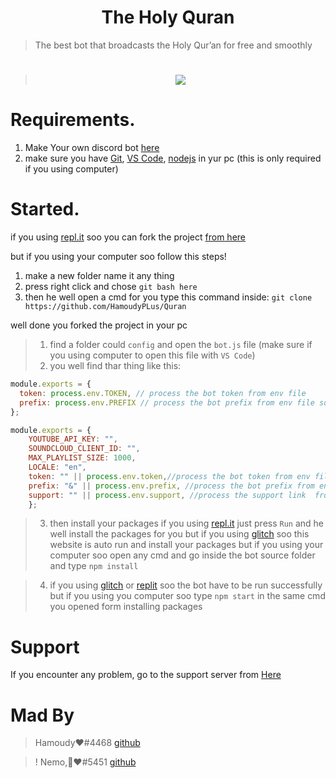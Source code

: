 

<h1 align="center">The Holy Quran</h1>

> The best bot that broadcasts the Holy Qur’an for free and smoothly

> <h1 align="center"><img src="https://cdn.discordapp.com/attachments/796003807095816263/868035841690329160/unknown.png"></h1>
#  Requirements.

1. Make Your own discord bot [here](https://discord.com/developers/applications/)
3. make sure you have [Git](https://git-scm.com/downloads), [VS Code](https://code.visualstudio.com/download), [nodejs](https://nodejs.org/en/download/current/) in yur pc (this is only required if you using computer)

# Started.

if you using [repl.it](https://www.replit.com/) soo you can fork the project [from here](https://replit.com/@NIR0/rexom?v=1)


but if you using your computer soo follow this steps!

1. make a new folder name it any thing
2. press right click and chose `git bash here`
3. then he well open a cmd for you type this command inside: `git clone https://github.com/HamoudyPLus/Quran`

well done you forked the project in your pc

> 1. find a folder could `config` and open the `bot.js` file (make sure if you using computer to open this file with `VS Code`)
> 2. you well find thar thing like this:
```js
module.exports = {
  token: process.env.TOKEN, // process the bot token from env file
  prefix: process.env.PREFIX // process the bot prefix from env file soo go to your .env file and type inside "PREFIX=Your bot prefix"
};

module.exports = {
	YOUTUBE_API_KEY: "",
	SOUNDCLOUD_CLIENT_ID: "",
	MAX_PLAYLIST_SIZE: 1000,
	LOCALE: "en",
    token: "" || process.env.token,//process the bot token from env file or here
    prefix: "&" || process.env.prefix, //process the bot prefix from env file or here
	support: "" || process.env.support, //process the support link  from env file or here
	};
```

> 3. then install your packages if you using [repl.it](https://www.replit.com/) just press `Run` and he well install the packages for you but if you using [glitch](https://www.glitch.com/) soo this website is auto run and install your packages but if you using your computer soo open any cmd and go inside the bot source folder and type `npm install`

> 4. if you using [glitch](https://www.glitch.com/) or [replit](https://replit.com/) soo the bot have to be run successfully but if you using you computer soo type `npm start` in the same cmd you opened form installing packages

# Support

If you encounter any problem, go to the support server from [Here](https://discord.gg/dPBRZxsNst)

# Mad By
> Hamoudy♥#4468 [github](https://github.com/HamoudyPLus)

> ! Nemo,🦋❤#5451 [github](https://github.com/nemocutegirl)